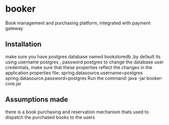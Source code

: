 # booker
Book management and purchasing platform, 
integrated with payment gateway
## Installation
make sure you have postgres database named bookstoredb ,by default its using username postgres , password postgres
to change the database user credentials, make sure that these properties reflect the changes  in the application properties file:
spring.datasource.username=postgres
spring.datasource.password=postgres
Run the command: 
java -jar booker-core.jar

## Assumptions made
there is a book purchasing and reservation mechanism thats used to dispatch the purchased books to the users

